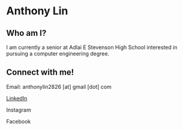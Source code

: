 # Anthony Lin

## Who am I?

I am currently a senior at Adlai E Stevenson High School interested in pursuing a computer engineering degree.

## Connect with me!

Email: anthonylin2826 \[at\] gmail \[dot\] com

[LinkedIn](https://www.linkedin.com/in/anthony-lin-8a515a1b4/)

Instagram

Facebook
